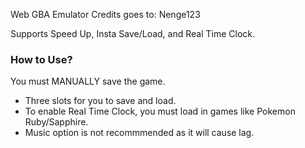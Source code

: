 Web GBA Emulator
Credits goes to: Nenge123

Supports Speed Up, Insta Save/Load, and Real Time Clock.

### How to Use? ###

You must MANUALLY save the game.
- Three slots for you to save and load.
- To enable Real Time Clock, you must load in games like Pokemon Ruby/Sapphire.
- Music option is not recommmended as it will cause lag.
